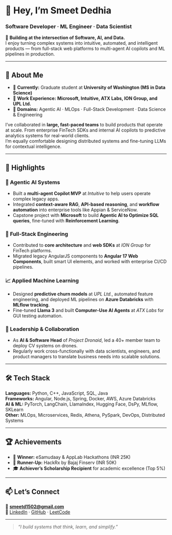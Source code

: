 # 👋 Hey, I’m **Smeet Dedhia**
### Software Developer · ML Engineer · Data Scientist  

🎯 **Building at the intersection of Software, AI, and Data.**  
I enjoy turning complex systems into intuitive, automated, and intelligent products — from full-stack web platforms to multi-agent AI copilots and ML pipelines in production.

---

## 💼 About Me  

- 🔹 **Currently:** Graduate student at **University of Washington (MS in Data Science)**  
- 🔹 **Work Experience:** **Microsoft, Intuitive, ATX Labs, ION Group, and UPL Ltd.**  
- 🔹 **Domains:** Agentic AI · MLOps · Full-Stack Development · Data Science & Engineering  

I’ve collaborated in **large, fast-paced teams** to build products that operate at scale. From enterprise FinTech SDKs and internal AI copilots to predictive analytics systems for real-world clients.  
I’m equally comfortable designing distributed systems and fine-tuning LLMs for contextual intelligence.  

---

## 🧠 Highlights  

### 💬 Agentic AI Systems  
- Built a **multi-agent Copilot MVP** at *Intuitive* to help users operate complex legacy apps.  
- Integrated **context-aware RAG**, **API-based reasoning**, and **workflow automation** into enterprise tools like Appian & ServiceNow. 
- Capstone project with **Microsoft** to build **Agentic AI to Optimize SQL queries**, fine-tuned with **Reinforcement Learning**.

### 🧩 Full-Stack Engineering  
- Contributed to **core architecture** and **web SDKs** at *ION Group* for FinTech platforms.  
- Migrated legacy AngularJS components to **Angular 17 Web Components**, built smart UI elements, and worked with enterprise CI/CD pipelines.  

### 📈 Applied Machine Learning  
- Designed **predictive churn models** at *UPL Ltd.*, automated feature engineering, and deployed ML pipelines on **Azure Databricks** with **MLflow tracking**.  
- Fine-tuned **Llama 3** and built **Computer-Use AI Agents** at *ATX Labs* for GUI testing automation.  

### 🚀 Leadership & Collaboration  
- As **AI & Software Head** of *Project Dronaid*, led a 40+ member team to deploy CV systems on drones.  
- Regularly work cross-functionally with data scientists, engineers, and product managers to translate business needs into scalable solutions.  

---

## 🛠️ Tech Stack  

**Languages:** Python, C++, JavaScript, SQL, Java  
**Frameworks:** Angular, Node.js, Spring, Docker, AWS, Azure Databricks  
**AI & ML:** PyTorch, LangChain, LlamaIndex, Hugging Face, DsPy, MLflow, SKLearn  
**Other:** MLOps, Microservices, Redis, Athena, PySpark, DevOps, Distributed Systems  

---

## 🏆 Achievements  

- 🥇 **Winner:** eSamudaay & AppLab Hackathons (INR 25K)  
- 🥈 **Runner-Up:** HackRx by Bajaj Finserv (INR 50K)  
- 🎓 **Achiever’s Scholarship Recipient** for academic excellence (Top 5%)  

---

## 📫 Let’s Connect  

📧 **smeetd1502@gmail.com**  
🔗 [LinkedIn](#) · [GitHub](#) · [LeetCode](#)  

---

> _“I build systems that think, learn, and simplify.”_
